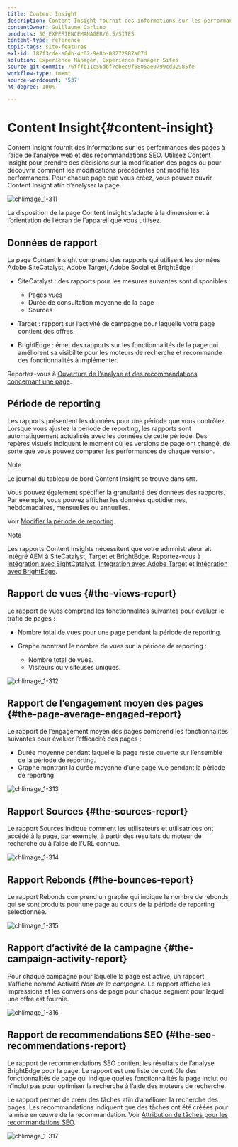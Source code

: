 ```yaml
---
title: Content Insight
description: Content Insight fournit des informations sur les performances des pages à l’aide de l’analyse Web et des recommandations d’optimisation pour les moteurs de recherche.
contentOwner: Guillaume Carlino
products: SG_EXPERIENCEMANAGER/6.5/SITES
content-type: reference
topic-tags: site-features
exl-id: 187f3cde-a0db-4c02-9e8b-08272987a67d
solution: Experience Manager, Experience Manager Sites
source-git-commit: 76fffb11c56dbf7ebee9f6805ae0799cd32985fe
workflow-type: tm+mt
source-wordcount: '537'
ht-degree: 100%

---
```


# Content Insight{#content-insight}

Content Insight fournit des informations sur les performances des pages à l’aide de l’analyse web et des recommandations SEO. Utilisez Content Insight pour prendre des décisions sur la modification des pages ou pour découvrir comment les modifications précédentes ont modifié les performances. Pour chaque page que vous créez, vous pouvez ouvrir Content Insight afin d’analyser la page.

![chlimage_1-311](assets/chlimage_1-311.png)

La disposition de la page Content Insight s’adapte à la dimension et à l’orientation de l’écran de l’appareil que vous utilisez.

## Données de rapport

La page Content Insight comprend des rapports qui utilisent les données Adobe SiteCatalyst, Adobe Target, Adobe Social et BrightEdge :

* SiteCatalyst : des rapports pour les mesures suivantes sont disponibles :

   * Pages vues
   * Durée de consultation moyenne de la page
   * Sources

* Target : rapport sur l’activité de campagne pour laquelle votre page contient des offres.
* BrightEdge : émet des rapports sur les fonctionnalités de la page qui améliorent sa visibilité pour les moteurs de recherche et recommande des fonctionnalités à implémenter.

Reportez-vous à [Ouverture de l’analyse et des recommandations concernant une page](/help/sites-authoring/ci-analyze.md#opening-analytics-and-recommendations-for-a-page).

## Période de reporting

Les rapports présentent les données pour une période que vous contrôlez. Lorsque vous ajustez la période de reporting, les rapports sont automatiquement actualisés avec les données de cette période. Des repères visuels indiquent le moment où les versions de page ont changé, de sorte que vous pouvez comparer les performances de chaque version.

>[!NOTE]
>
>Le journal du tableau de bord Content Insight se trouve dans `GMT`.

Vous pouvez également spécifier la granularité des données des rapports. Par exemple, vous pouvez afficher les données quotidiennes, hebdomadaires, mensuelles ou annuelles.

Voir [Modifier la période de reporting](/help/sites-authoring/ci-analyze.md#changing-the-reporting-period).

>[!NOTE]
>
>Les rapports Content Insights nécessitent que votre administrateur ait intégré AEM à SiteCatalyst, Target et BrightEdge. Reportez-vous à [Intégration avec SightCatalyst](/help/sites-administering/adobeanalytics.md), [Intégration avec Adobe Target](/help/sites-administering/target.md) et [Intégration avec BrightEdge](/help/sites-administering/brightedge.md).

## Rapport de vues {#the-views-report}

Le rapport de vues comprend les fonctionnalités suivantes pour évaluer le trafic de pages :

* Nombre total de vues pour une page pendant la période de reporting.
* Graphe montrant le nombre de vues sur la période de reporting :

   * Nombre total de vues.
   * Visiteurs ou visiteuses uniques.

![chlimage_1-312](assets/chlimage_1-312.png)

## Rapport de l’engagement moyen des pages {#the-page-average-engaged-report}

Le rapport de l’engagement moyen des pages comprend les fonctionnalités suivantes pour évaluer l’efficacité des pages :

* Durée moyenne pendant laquelle la page reste ouverte sur l’ensemble de la période de reporting.
* Graphe montrant la durée moyenne d’une page vue pendant la période de reporting.

![chlimage_1-313](assets/chlimage_1-313.png)

## Rapport Sources {#the-sources-report}

Le rapport Sources indique comment les utilisateurs et utilisatrices ont accédé à la page, par exemple, à partir des résultats du moteur de recherche ou à l’aide de l’URL connue.

![chlimage_1-314](assets/chlimage_1-314.png)

## Rapport Rebonds {#the-bounces-report}

Le rapport Rebonds comprend un graphe qui indique le nombre de rebonds qui se sont produits pour une page au cours de la période de reporting sélectionnée.

![chlimage_1-315](assets/chlimage_1-315.png)

## Rapport d’activité de la campagne {#the-campaign-activity-report}

Pour chaque campagne pour laquelle la page est active, un rapport s’affiche nommé Activité *Nom de la campagne*. Le rapport affiche les impressions et les conversions de page pour chaque segment pour lequel une offre est fournie.

![chlimage_1-316](assets/chlimage_1-316.png)

## Rapport de recommendations SEO {#the-seo-recommendations-report}

Le rapport de recommendations SEO contient les résultats de l’analyse BrightEdge pour la page. Le rapport est une liste de contrôle des fonctionnalités de page qui indique quelles fonctionnalités la page inclut ou n’inclut pas pour optimiser la recherche à l’aide des moteurs de recherche.

Le rapport permet de créer des tâches afin d’améliorer la recherche des pages. Les recommandations indiquent que des tâches ont été créées pour la mise en œuvre de la recommandation. Voir [Attribution de tâches pour les recommandations SEO](/help/sites-authoring/ci-analyze.md#assigning-tasks-for-seo-recommendations).

![chlimage_1-317](assets/chlimage_1-317.png)
